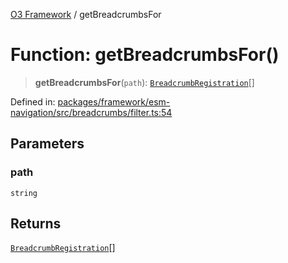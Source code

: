 [O3 Framework](../API.md) / getBreadcrumbsFor

# Function: getBreadcrumbsFor()

> **getBreadcrumbsFor**(`path`): [`BreadcrumbRegistration`](../interfaces/BreadcrumbRegistration.md)[]

Defined in: [packages/framework/esm-navigation/src/breadcrumbs/filter.ts:54](https://github.com/habeshabro/openmrs-esm-core/blob/main/packages/framework/esm-navigation/src/breadcrumbs/filter.ts#L54)

## Parameters

### path

`string`

## Returns

[`BreadcrumbRegistration`](../interfaces/BreadcrumbRegistration.md)[]
